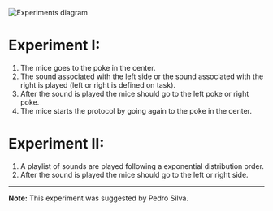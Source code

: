 ![Experiments diagram](https://docs.google.com/drawings/d/1f9PdA6eUh1H1ezApn7ZztU63-wtxIpcC7H7PZsl4e8s/pub?w=429&h=281)

# Experiment I:

1. The mice goes to the poke in the center.
1. The sound associated with the left side or the sound associated with the right is played (left or right is defined on task). 
1. After the sound is played the mice should go to the left poke or right poke.
1. The mice starts the protocol by going again to the poke in the center.


# Experiment II:

1. A playlist of sounds are played following a exponential distribution order.
1. After the sound is played the mice should go to the left or right side. 


-------------------
  
**Note:** This experiment was suggested by Pedro Silva.